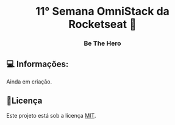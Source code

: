 <h1 align="center">
  <br>
  11° Semana OmniStack da Rocketseat 🚀
  <br>
</h1>

<h3 align="center">Be The Hero</h4>

## 💻 Informações:

Ainda em criação.

## 📝Licença
Este projeto está sob a licença [MIT](LICENSE).
